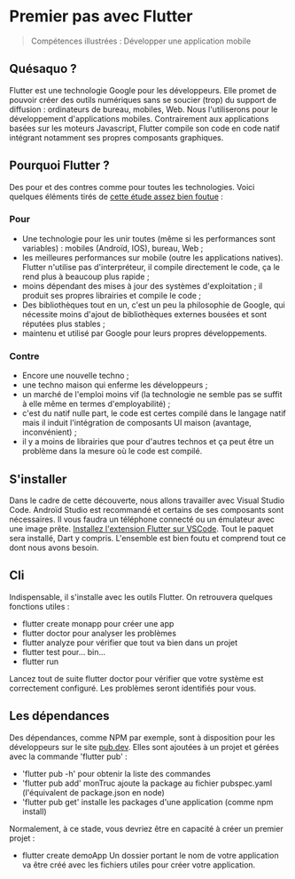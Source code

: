 # Premier pas avec Flutter
> Compétences illustrées : Développer une application mobile

## Quésaquo ?
Flutter est une technologie Google pour les développeurs. Elle promet de pouvoir créer des outils numériques sans se soucier (trop) du support de diffusion : ordinateurs de bureau, mobiles, Web. Nous l'utiliserons pour le développement d'applications mobiles.
Contrairement aux applications basées sur les moteurs Javascript, Flutter compile son code en code natif intégrant notamment ses propres composants graphiques.

## Pourquoi Flutter ?
Des pour et des contres comme pour toutes les technologies. Voici quelques éléments tirés de [cette étude assez bien foutue](https://www.letecode.com/flutter-vs-react-native-qui-est-le-meilleur-pour-le-developpement-mobile-en-2022) :

### Pour
- Une technologie pour les unir toutes (même si les performances sont variables) : mobiles (Androïd, IOS), bureau, Web ;
- les meilleures performances sur mobile (outre les applications natives). Flutter n'utilise pas d'interpréteur, il compile directement le code, ça le rend plus à beaucoup plus rapide ;
- moins dépendant des mises à jour des systèmes d'exploitation ; il produit ses propres librairies et compile le code ;
- Des bibliothèques tout en un, c'est un peu la philosophie de Google, qui nécessite moins d'ajout de bibliothèques externes bousées et sont réputées plus stables ;
- maintenu et utilisé par Google pour leurs propres développements.

### Contre
- Encore une nouvelle techno ;
- une techno maison qui enferme les développeurs ;
- un marché de l'emploi moins vif (la technologie ne semble pas se suffit à elle même en termes d'employabilité) ;
- c'est du natif nulle part, le code est certes compilé dans le langage natif mais il induit l'intégration de composants UI maison (avantage, inconvénient) ;
- il y a moins de librairies que pour d'autres technos et ça peut être un problème dans la mesure où le code est compilé.

## S'installer
Dans le cadre de cette découverte, nous allons travailler avec Visual Studio Code. Androïd Studio est recommandé et certains de ses composants sont nécessaires.
Il vous faudra un téléphone connecté ou un émulateur avec une image prête.
[Installez l'extension Flutter sur VSCode](https://docs.flutter.dev/get-started/editor). Tout le paquet sera installé, Dart y compris. L'ensemble est bien foutu et comprend tout ce dont nous avons besoin.

## Cli
Indispensable, il s'installe avec les outils Flutter.
On retrouvera quelques fonctions utiles :
- flutter create monapp pour créer une app
- flutter doctor pour analyser les problèmes
- flutter analyze pour vérifier que tout va bien dans un projet
- flutter test pour... bin... 
- flutter run

Lancez tout de suite flutter doctor pour vérifier que votre système est correctement configuré. Les problèmes seront identifiés pour vous.

## Les dépendances
Des dépendances, comme NPM par exemple, sont à disposition pour les développeurs sur le site [pub.dev](https://pub.dev/). Elles sont ajoutées à un projet et gérées avec la commande 'flutter pub' :
- 'flutter pub -h' pour obtenir la liste des commandes
- 'flutter pub add' monTruc ajoute la package au fichier pubspec.yaml (l'équivalent de package.json en node)
- 'flutter pub get' installe les packages d'une application (comme npm install)

Normalement, à ce stade, vous devriez être en capacité à créer un premier projet :
- flutter create demoApp
Un dossier portant le nom de votre application va être créé avec les fichiers utiles pour créer votre application.